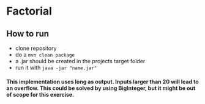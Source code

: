 # Factorial
## How to run
- clone repository
- do a `mvn clean package`
- a .jar should be created in the projects target folder
- run it with `java -jar "name.jar"`
#### This implementation uses long as output. Inputs larger than 20 will lead to an overflow. This could be solved by using BigInteger, but it might be out of scope for this exercise.
